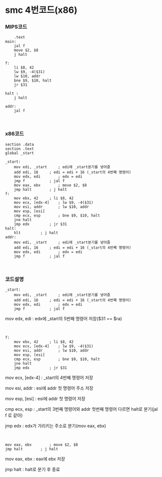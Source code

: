 

# smc 4번코드(x86)

### MIPS코드

```assembly
	.text
main:	
	jal f	
    move $2, $8 
    j halt		
        
f:	
	li $8, 42
    lw $9, -4($31)
    lw $10, addr  
    bne $9, $10, halt
    jr $31

halt :	
	j halt

addr:	
	jal f
```

<br>

### x86코드

```assembly
section .data
section .text
global _start

_start:
	mov edi, _start		; edi에 _start분기를 넣어줌
	add edi, 16		; edi = edi + 16 (_start의 4번째 명령어)
	mov edx, edi		; edx = edi
	jmp f			; jal f
	mov eax, ebx		; move $2, $8
	jmp halt		; j halt
f:
	mov ebx, 42		; li $8, 42
	mov ecx, [edx-4]	; lw $9, -4($31)
	mov esi, addr		; lw $10, addr
	mov esp, [esi]
	cmp ecx, esp		; bne $9, $10, halt
	jne halt
	jmp edx			; jr $31
halt:
	hlt			; j halt
addr:
	mov edi, _start		; edi에 _start분기를 넣어줌
	add edi, 16		; edi = edi + 16 (_start의 4번째 명령어)
	mov edx, edi		; edx = edi
	jmp f			; jal f
```

<br>

### 코드설명

```assembly
_start:
	mov edi, _start		; edi에 _start분기를 넣어줌
	add edi, 16		; edi = edi + 16 (_start의 4번째 명령어)
	mov edx, edi		; edx = edi
	jmp f			; jal f
```

mov edx, edi : edx에 _start의 5번째 명령어 저장($31 == $ra)

<br>

```assembly
f:
	mov ebx, 42		; li $8, 42
	mov ecx, [edx-4]	; lw $9, -4($31)
	mov esi, addr		; lw $10, addr
	mov esp, [esi]
	cmp ecx, esp		; bne $9, $10, halt
	jne halt
	jmp edx			; jr $31
```

mov ecx, [edx-4] : _start의 4번째 명령어 저장

mov esi, addr : esi에 addr 첫 명령어 주소 저장

mov esp, [esi] : esi에 addr 첫 명령어 저장

cmp ecx, esp : _start의 3번째 명령어와 addr 첫번째 명령어 다르면 halt로 분기(jal f 로 같아)

jmp edx : edx가 가리키는 주소로 분기(mov eax, ebx)

<br>

```assembly
mov eax, ebx		; move $2, $8
jmp halt		; j halt
```
mov eax, ebx : eax에 ebx 저장

jmp halt : halt로 분기 후 종료

